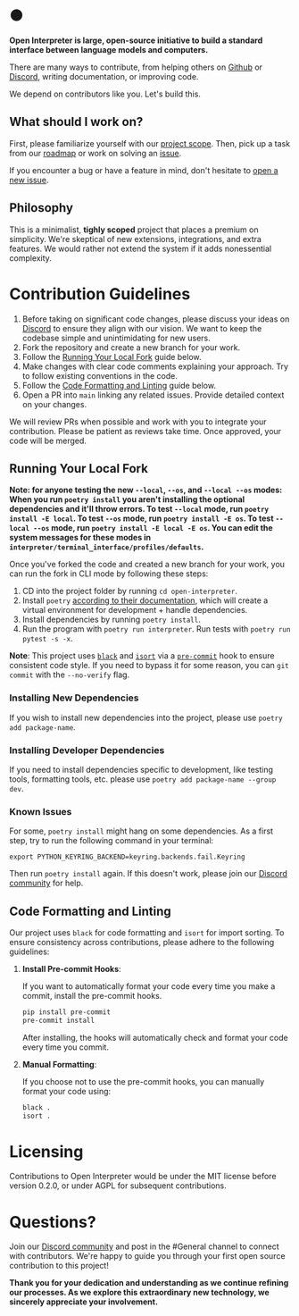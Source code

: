 # ●

**Open Interpreter is large, open-source initiative to build a standard interface between language models and computers.**

There are many ways to contribute, from helping others on [Github](https://github.com/OpenInterpreter/open-interpreter/issues) or [Discord](https://discord.gg/6p3fD6rBVm), writing documentation, or improving code.

We depend on contributors like you. Let's build this.

## What should I work on?

First, please familiarize yourself with our [project scope](https://github.com/OpenInterpreter/open-interpreter/blob/main/docs/ROADMAP.md#whats-in-our-scope). Then, pick up a task from our [roadmap](https://github.com/OpenInterpreter/open-interpreter/blob/main/docs/ROADMAP.md) or work on solving an [issue](https://github.com/OpenInterpreter/open-interpreter/issues).

If you encounter a bug or have a feature in mind, don't hesitate to [open a new issue](https://github.com/OpenInterpreter/open-interpreter/issues/new/choose).

## Philosophy

This is a minimalist, **tighly scoped** project that places a premium on simplicity. We're skeptical of new extensions, integrations, and extra features. We would rather not extend the system if it adds nonessential complexity.

# Contribution Guidelines

1. Before taking on significant code changes, please discuss your ideas on [Discord](https://discord.gg/6p3fD6rBVm) to ensure they align with our vision. We want to keep the codebase simple and unintimidating for new users.
2. Fork the repository and create a new branch for your work.
3. Follow the [Running Your Local Fork](https://github.com/OpenInterpreter/open-interpreter/blob/main/docs/CONTRIBUTING.md#running-your-local-fork) guide below.
4. Make changes with clear code comments explaining your approach. Try to follow existing conventions in the code.
5. Follow the [Code Formatting and Linting](https://github.com/OpenInterpreter/open-interpreter/blob/main/docs/CONTRIBUTING.md#code-formatting-and-linting) guide below.
6. Open a PR into `main` linking any related issues. Provide detailed context on your changes.

We will review PRs when possible and work with you to integrate your contribution. Please be patient as reviews take time. Once approved, your code will be merged.

## Running Your Local Fork

**Note: for anyone testing the new `--local`, `--os`, and `--local --os` modes: When you run `poetry install` you aren't installing the optional dependencies and it'll throw errors. To test `--local` mode, run `poetry install -E local`. To test `--os` mode, run `poetry install -E os`. To test `--local --os` mode, run `poetry install -E local -E os`. You can edit the system messages for these modes in `interpreter/terminal_interface/profiles/defaults`.**

Once you've forked the code and created a new branch for your work, you can run the fork in CLI mode by following these steps:

1. CD into the project folder by running `cd open-interpreter`.
2. Install `poetry` [according to their documentation](https://python-poetry.org/docs/#installing-with-pipx), which will create a virtual environment for development + handle dependencies.
3. Install dependencies by running `poetry install`.
4. Run the program with `poetry run interpreter`. Run tests with `poetry run pytest -s -x`.

**Note**: This project uses [`black`](https://black.readthedocs.io/en/stable/index.html) and [`isort`](https://pypi.org/project/isort/) via a [`pre-commit`](https://pre-commit.com/) hook to ensure consistent code style. If you need to bypass it for some reason, you can `git commit` with the `--no-verify` flag.

### Installing New Dependencies

If you wish to install new dependencies into the project, please use `poetry add package-name`.

### Installing Developer Dependencies

If you need to install dependencies specific to development, like testing tools, formatting tools, etc. please use `poetry add package-name --group dev`.

### Known Issues

For some, `poetry install` might hang on some dependencies. As a first step, try to run the following command in your terminal:

`export PYTHON_KEYRING_BACKEND=keyring.backends.fail.Keyring`

Then run `poetry install` again. If this doesn't work, please join our [Discord community](https://discord.gg/6p3fD6rBVm) for help.

## Code Formatting and Linting

Our project uses `black` for code formatting and `isort` for import sorting. To ensure consistency across contributions, please adhere to the following guidelines:

1. **Install Pre-commit Hooks**:

   If you want to automatically format your code every time you make a commit, install the pre-commit hooks.

   ```bash
   pip install pre-commit
   pre-commit install
   ```

   After installing, the hooks will automatically check and format your code every time you commit.

2. **Manual Formatting**:

   If you choose not to use the pre-commit hooks, you can manually format your code using:

   ```bash
   black .
   isort .
   ```

# Licensing

Contributions to Open Interpreter would be under the MIT license before version 0.2.0, or under AGPL for subsequent contributions.

# Questions?

Join our [Discord community](https://discord.gg/6p3fD6rBVm) and post in the #General channel to connect with contributors. We're happy to guide you through your first open source contribution to this project!

**Thank you for your dedication and understanding as we continue refining our processes. As we explore this extraordinary new technology, we sincerely appreciate your involvement.**
